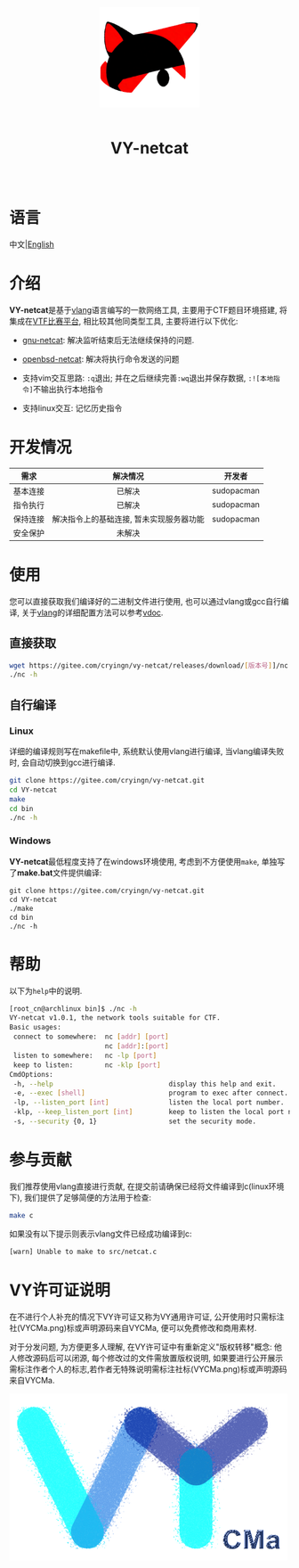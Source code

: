 <div align="center" style="display:grid;place-items:center;">
<p>
    <a href="https://gitee.com/cryingn/vy-netcat" target="_blank"><img width="180" src="./image/VY-netcat.png" alt="VY-netcat logo"></a>
<h1>VY-netcat</h1>
</p>
</div>

# 语言

中文|[English](./README.md)

# 介绍

**VY-netcat**是基于[vlang](https://vlang.io/)语言编写的一款网络工具, 主要用于CTF题目环境搭建, 将集成在[VTF比赛平台](https://gitee.com/sakana_ctf/vtf), 相比较其他同类型工具, 主要将进行以下优化:

* [gnu-netcat](https://netcat.sourceforge.net/): 解决监听结束后无法继续保持的问题.

* [openbsd-netcat](https://man.openbsd.org/nc.1): 解决将执行命令发送的问题

* 支持vim交互思路: `:q`退出; 并在之后继续完善`:wq`退出并保存数据, `:![本地指令]`不输出执行本地指令

* 支持linux交互: 记忆历史指令

# 开发情况

| 需求               | 解决情况 | 开发者        |
|:----------------:|:----:|:----------:|
| 基本连接             | 已解决  | sudopacman |
| 指令执行             | 已解决  | sudopacman |
| 保持连接             | 解决指令上的基础连接, 暂未实现服务器功能  | sudopacman |  
| 安全保护             | 未解决  |            | 

# 使用

您可以直接获取我们编译好的二进制文件进行使用, 也可以通过vlang或gcc自行编译, 关于[vlang](https://vlang.io/)的详细配置方法可以参考[vdoc](https://gitee.com/sakana_ctf/vdoc).

## 直接获取

```bash
wget https://gitee.com/cryingn/vy-netcat/releases/download/[版本号]]/nc
./nc -h
```

## 自行编译

### Linux

详细的编译规则写在makefile中, 系统默认使用vlang进行编译, 当vlang编译失败时, 会自动切换到gcc进行编译.

```bash
git clone https://gitee.com/cryingn/vy-netcat.git
cd VY-netcat
make
cd bin
./nc -h
```

### Windows

**VY-netcat**最低程度支持了在windows环境使用, 考虑到不方便使用`make`, 单独写了**make.bat**文件提供编译:

```shell
git clone https://gitee.com/cryingn/vy-netcat.git
cd VY-netcat
./make
cd bin
./nc -h
```

# 帮助

以下为`help`中的说明.

```bash
[root_cn@archlinux bin]$ ./nc -h
VY-netcat v1.0.1, the network tools suitable for CTF.
Basic usages:
 connect to somewhere:  nc [addr] [port]
                        nc [addr]:[port]
 listen to somewhere:   nc -lp [port]
 keep to listen:        nc -klp [port]
CmdOptions:
 -h, --help                             display this help and exit.
 -e, --exec [shell]                     program to exec after connect.
 -lp, --listen_port [int]               listen the local port number.
 -klp, --keep_listen_port [int]         keep to listen the local port number.
 -s, --security {0, 1}                  set the security mode.
```

# 参与贡献

我们推荐使用vlang直接进行贡献, 在提交前请确保已经将文件编译到c(linux环境下), 我们提供了足够简便的方法用于检查:

```bash
make c
```

如果没有以下提示则表示vlang文件已经成功编译到c:

```bash
[warn] Unable to make to src/netcat.c
```

# VY许可证说明

在不进行个人补充的情况下VY许可证又称为VY通用许可证, 公开使用时只需标注社(VYCMa.png)标或声明源码来自VYCMa, 便可以免费修改和商用素材.

对于分发问题, 为方便更多人理解, 在VY许可证中有重新定义"版权转移"概念: 他人修改源码后可以闭源, 每个修改过的文件需放置版权说明, 如果要进行公开展示需标注作者个人的标志,若作者无特殊说明需标注社标(VYCMa.png)标或声明源码来自VYCMa.

![](./image/VYCMa.png)

